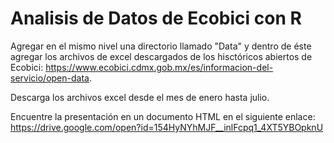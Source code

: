 # Analisis de Datos de Ecobici con R

Agregar en el mismo nivel una directorio llamado "Data" y dentro de éste agregar los archivos de excel descargados de los hisctóricos abiertos de Ecobici: https://www.ecobici.cdmx.gob.mx/es/informacion-del-servicio/open-data.

Descarga los archivos excel desde el mes de enero hasta julio.

Encuentre la presentación en un documento HTML en el siguiente enlace: https://drive.google.com/open?id=154HyNYhMJF__inlFcpq1_4XT5YBOpknU
